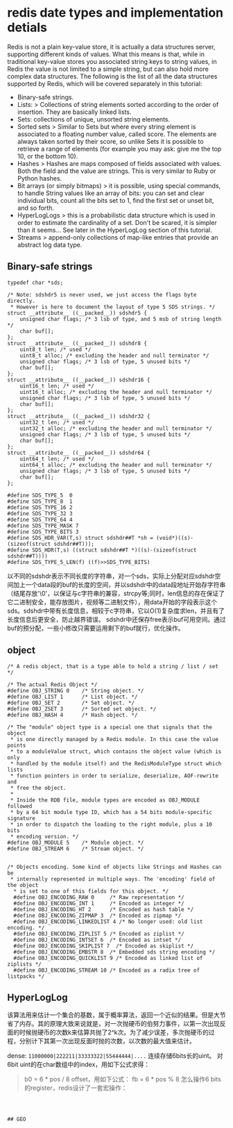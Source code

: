 # redis date types and implementation detials

Redis is not a plain key-value store, it is actually a data structures server, supporting different kinds of values. What this means is that, while in traditional key-value stores you associated string keys to string values, in Redis the value is not limited to a simple string, but can also hold more complex data structures. The following is the list of all the data structures supported by Redis, which will be covered separately in this tutorial:

-    Binary-safe strings.
-    Lists: 
    > Collections of string elements sorted according to the order of insertion. They are basically linked lists.
-    Sets: collections of unique, unsorted string elements.
-    Sorted sets
    > Similar to Sets but where every string element is associated to a floating number value, called score. The elements are always taken sorted by their score, so unlike Sets it is possible to retrieve a range of elements (for example you may ask: give me the top 10, or the bottom 10).
-    Hashes
    > Hashes are maps composed of fields associated with values. Both the field and the value are strings. This is very similar to Ruby or Python hashes.
-    Bit arrays (or simply bitmaps)
    > it is possible, using special commands, to handle String values like an array of bits: you can set and clear individual bits, count all the bits set to 1, find the first set or unset bit, and so forth.
-    HyperLogLogs
    > this is a probabilistic data structure which is used in order to estimate the cardinality of a set. Don't be scared, it is simpler than it seems... See later in the HyperLogLog section of this tutorial.
-    Streams
    > append-only collections of map-like entries that provide an abstract log data type. 

## Binary-safe strings

```
typedef char *sds;

/* Note: sdshdr5 is never used, we just access the flags byte directly.
 * However is here to document the layout of type 5 SDS strings. */
struct __attribute__ ((__packed__)) sdshdr5 {
    unsigned char flags; /* 3 lsb of type, and 5 msb of string length */
    char buf[];
};
struct __attribute__ ((__packed__)) sdshdr8 {
    uint8_t len; /* used */
    uint8_t alloc; /* excluding the header and null terminator */
    unsigned char flags; /* 3 lsb of type, 5 unused bits */
    char buf[];
};
struct __attribute__ ((__packed__)) sdshdr16 {
    uint16_t len; /* used */
    uint16_t alloc; /* excluding the header and null terminator */
    unsigned char flags; /* 3 lsb of type, 5 unused bits */
    char buf[];
};
struct __attribute__ ((__packed__)) sdshdr32 {
    uint32_t len; /* used */
    uint32_t alloc; /* excluding the header and null terminator */
    unsigned char flags; /* 3 lsb of type, 5 unused bits */
    char buf[];
};
struct __attribute__ ((__packed__)) sdshdr64 {
    uint64_t len; /* used */
    uint64_t alloc; /* excluding the header and null terminator */
    unsigned char flags; /* 3 lsb of type, 5 unused bits */
    char buf[];
};

#define SDS_TYPE_5  0
#define SDS_TYPE_8  1
#define SDS_TYPE_16 2
#define SDS_TYPE_32 3
#define SDS_TYPE_64 4
#define SDS_TYPE_MASK 7
#define SDS_TYPE_BITS 3
#define SDS_HDR_VAR(T,s) struct sdshdr##T *sh = (void*)((s)-(sizeof(struct sdshdr##T)));
#define SDS_HDR(T,s) ((struct sdshdr##T *)((s)-(sizeof(struct sdshdr##T))))
#define SDS_TYPE_5_LEN(f) ((f)>>SDS_TYPE_BITS)
```
以不同的sdshdr表示不同长度的字符串，对一个sds，实际上分配对应sdshdr空间加上一个data段的buf的长度的空间，并以sdshdr中的data段地址开始存字符串（结尾存放'\0'，以保证与c字符串的兼容，strcpy等;同时，len信息的存在保证了它二进制安全，能存放图片，视频等二进制文件），用data开始的字段表示这个sds。sdshdr中带有长度信息，相较于c字符串，它以O(1)复杂度求len，并且有了长度信息后更安全，防止越界错误。
sdshdr中还保存free表示buf可用空间。通过buf的预分配，一些小修改只需要运用剩下的buf就行，优化操作。

## object




```
/* A redis object, that is a type able to hold a string / list / set */

/* The actual Redis Object */
#define OBJ_STRING 0    /* String object. */
#define OBJ_LIST 1      /* List object. */
#define OBJ_SET 2       /* Set object. */
#define OBJ_ZSET 3      /* Sorted set object. */
#define OBJ_HASH 4      /* Hash object. */

/* The "module" object type is a special one that signals that the object
 * is one directly managed by a Redis module. In this case the value points
 * to a moduleValue struct, which contains the object value (which is only
 * handled by the module itself) and the RedisModuleType struct which lists
 * function pointers in order to serialize, deserialize, AOF-rewrite and
 * free the object.
 *
 * Inside the RDB file, module types are encoded as OBJ_MODULE followed
 * by a 64 bit module type ID, which has a 54 bits module-specific signature
 * in order to dispatch the loading to the right module, plus a 10 bits
 * encoding version. */
#define OBJ_MODULE 5    /* Module object. */
#define OBJ_STREAM 6    /* Stream object. */
	  

/* Objects encoding. Some kind of objects like Strings and Hashes can be
 * internally represented in multiple ways. The 'encoding' field of the object
  * is set to one of this fields for this object. */
  #define OBJ_ENCODING_RAW 0     /* Raw representation */
  #define OBJ_ENCODING_INT 1     /* Encoded as integer */
  #define OBJ_ENCODING_HT 2      /* Encoded as hash table */
  #define OBJ_ENCODING_ZIPMAP 3  /* Encoded as zipmap */
  #define OBJ_ENCODING_LINKEDLIST 4 /* No longer used: old list encoding. */
  #define OBJ_ENCODING_ZIPLIST 5 /* Encoded as ziplist */
  #define OBJ_ENCODING_INTSET 6  /* Encoded as intset */
  #define OBJ_ENCODING_SKIPLIST 7  /* Encoded as skiplist */
  #define OBJ_ENCODING_EMBSTR 8  /* Embedded sds string encoding */
  #define OBJ_ENCODING_QUICKLIST 9 /* Encoded as linked list of ziplists */
  #define OBJ_ENCODING_STREAM 10 /* Encoded as a radix tree of listpacks */
```

## HyperLogLog

该算法用来估计一个集合的基数，属于概率算法，返回一个近似的结果。但是大节省了内存。其的原理大致来说就是，对一次抛硬币的伯努力事件，以第一次出现反面的时候抛硬币的次数k来估算共抛了2^k次。为了减少误差，多次抛硬币的过程，分别计下其第一次出现反面时抛的次数，以次数的最大值来估计。

dense:
`11000000|222211|33333322|55444444|....`
连续存储6bits长的uint。
对6bit uint的在char数组中的index，用如下公式求得：
> b0 = 6 * pos / 8
offset，用如下公式：
> fb = 6 * pos % 8
怎么操作6 bits的register，redis设计了一套宏操作：
```



## GEO